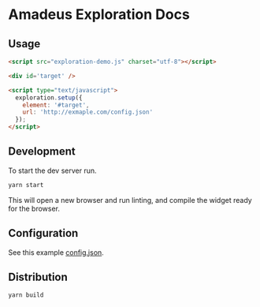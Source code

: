 # Amadeus Exploration Docs

## Usage

```html
<script src="exploration-demo.js" charset="utf-8"></script>

<div id='target' />

<script type="text/javascript">
  exploration.setup({
    element: '#target',
    url: 'http://exmaple.com/config.json'
  });
</script>
```

## Development

To start the dev server run.

```sh
yarn start
```

This will open a new browser and run linting, and compile the widget ready
for the browser.

## Configuration

See this example [config.json](./build/config.json).

## Distribution

```sh
yarn build
```
